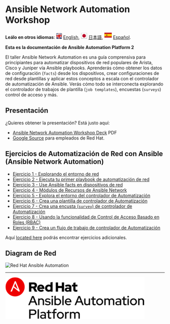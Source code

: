 # Ansible Network Automation Workshop

**Leálo en otros idiomas**: ![uk](https://github.com/ansible/workshops/raw/devel/images/uk.png) [English](README.md),  ![japan](https://github.com/ansible/workshops/raw/devel/images/japan.png) [日本語](README.ja.md), ![Español](../../images/es.png) [Español](README.es.md).

**Esta es la documentación de Ansible Automation Platform 2**

El taller Ansible Network Automation es una guía comprensiva para principiantes para automatizar dispositivos de red populares de Arista, Cisco y Juniper vía Ansible playbooks.
Aprenderás cómo obtener los datos de configuración (`facts`) desde los dispositivos, crear configuraciones de red desde plantillas y aplicar estos conceptos a escala con el controlador de automatización de Ansible. Verás cómo todo se interconecta explorando el controlador de trabajos de plantilla (`job templates`), encuestas (`surveys`) control de acceso y más.


## Presentación

¿Quieres obtener la presentación? Está justo aquí:
- [Ansible Network Automation Workshop Deck](https://ansible.github.io/workshops/decks/ansible_network.pdf) PDF
- [Google Source](https://docs.google.com/presentation/d/1PIT-kGAGMVEEK8PsuZCoyzFC5CIzLBwdnftnUsdUNWQ/edit?usp=sharing) para empleados de Red Hat.

## Ejercicios de Automatización de Red con Ansible (Ansible Network Automation)

* [Ejercicio 1 - Explorando el entorno de red](./1-explore/)
* [Ejercicio 2 - Ejecuta tu primer playbook de automatización de red](./2-first-playbook/)
* [Ejercicio 3 - Use Ansible facts en dispositivos de red](./3-facts/)
* [Ejercicio 4 - Módulos de Recursos de Ansible Network](./4-resource-module/)
* [Ejercicio 5 - Explora el entorno del controlador de Automatización](./5-explore-controller/)
* [Ejercicio 6 - Crea una plantilla de controlador de Automatización](./6-controller-job-template/)
* [Ejercicio 7 - Crea una encusta (`survey`) de controlador de Automatización](./7-controller-survey/)
* [Ejercicio 8 - Usando la funcionalidad de Control de Acceso Basado en Roles (RBAC)](./8-controller-rbac/)
* [Ejercicio 9 - Crea un flujo de trabajo de controlador de Automatización](./9-controller-workflow)

Aquí [located here](supplemental/) podrás encontrar ejercicios adicionales.

## Diagram de Red

![Red Hat Ansible Automation](https://github.com/ansible/workshops/blob/devel/images/ansible_network_diagram.png?raw=true)

---
![Red Hat Ansible Automation](https://github.com/ansible/workshops/blob/devel/images/rh-ansible-automation-platform.png?raw=true)
